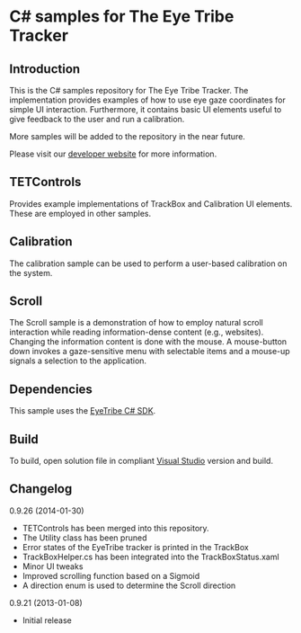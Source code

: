 C# samples for The Eye Tribe Tracker
====

Introduction
----

This is the C# samples repository for The Eye Tribe Tracker. The implementation provides examples of how to use eye gaze coordinates for simple UI interaction. Furthermore, it contains basic UI elements useful to give feedback to the user and run a calibration.

More samples will be added to the repository in the near future.

Please visit our [developer website](http://dev.theeyetribe.com) for more information.


TETControls
----

Provides example implementations of TrackBox and Calibration UI elements. These are employed in other samples.


Calibration
----

The calibration sample can be used to perform a user-based calibration on the system.


Scroll
----

The Scroll sample is a demonstration of how to employ natural scroll interaction while reading information-dense content (e.g., websites). Changing the information content is done with the mouse. A mouse-button down invokes a gaze-sensitive menu with selectable items and a mouse-up signals a selection to the application.


Dependencies
----

This sample uses the [EyeTribe C# SDK](https://github.com/EyeTribe/tet-csharp-client). 


Build
----

To build, open solution file in compliant [Visual Studio](http://www.visualstudio.com/) version and build.


Changelog
----

0.9.26 (2014-01-30)
- TETControls has been merged into this repository.
- The Utility class has been pruned
- Error states of the EyeTribe tracker is printed in the TrackBox
- TrackBoxHelper.cs has been integrated into the TrackBoxStatus.xaml  
- Minor UI tweaks 
- Improved scrolling function based on a Sigmoid
- A direction enum is used to determine the Scroll direction 

0.9.21 (2013-01-08)
- Initial release


